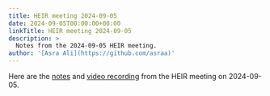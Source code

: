 ```yaml
---
title: HEIR meeting 2024-09-05
date: 2024-09-05T00:00:00+00:00
linkTitle: HEIR meeting 2024-09-05
description: >
  Notes from the 2024-09-05 HEIR meeting.
author: '[Asra Ali](https://github.com/asraa)'
---
```


Here are the
[notes](https://docs.google.com/document/d/1tohVmC2pn_XDn3gjCFeo3K4Wfyf7VWu3oK1vimEsFD4/edit?usp=sharing)
and
[video recording](https://drive.google.com/file/d/1XGheLF7kvJfwAMJJQ-XbDpa4Ld15kj4t/view?usp=sharing)
from the HEIR meeting on 2024-09-05.
